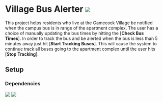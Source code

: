 # Village Bus Alerter                     <img src="https://img.shields.io/badge/Python%20Version-3.6-brightgreen.svg">
This project helps residents who live at the Gamecock Village be notified when the campus bus is in range of the 
apartment complex. The user has a choice of manually updating the bus times by hitting the \[**Check Bus Times**\].
In order to track the bus and be alerted when the bus is less than 5 minutes away just hit \[**Start Tracking Buses**\].
This will cause the system to continue track all buses going to the apartment complex until the user hits 
\[**Stop Tracking**\].

## Setup

### Dependencies
<img src="https://img.shields.io/badge/Python%20Version-3.6-brightgreen.svg"> <img 
src="https://img.shields.io/badge/Dependencies-beautifulsoup4-green.svg">



